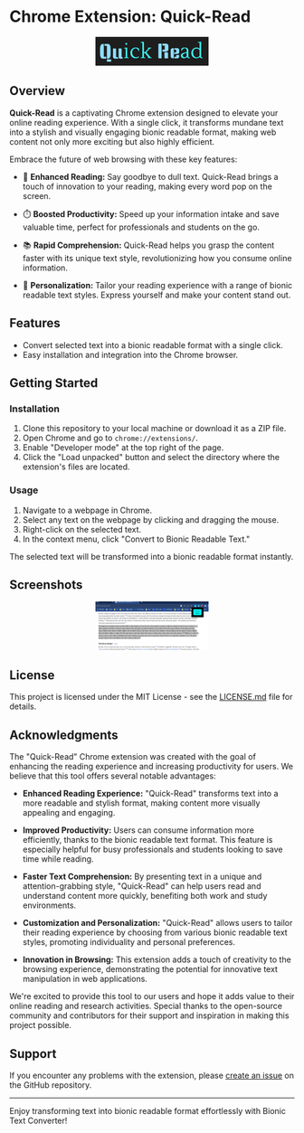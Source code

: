 # Chrome Extension: Quick-Read

<div align="center">
  <img src="imgs/icon.png" alt="Extension Logo" width="200">
</div>

## Overview

**Quick-Read** is a captivating Chrome extension designed to elevate your online reading experience. With a single click, it transforms mundane text into a stylish and visually engaging bionic readable format, making web content not only more exciting but also highly efficient.

Embrace the future of web browsing with these key features:

- 🚀 **Enhanced Reading:** Say goodbye to dull text. Quick-Read brings a touch of innovation to your reading, making every word pop on the screen.

- ⏱️ **Boosted Productivity:** Speed up your information intake and save valuable time, perfect for professionals and students on the go.

- 📚 **Rapid Comprehension:** Quick-Read helps you grasp the content faster with its unique text style, revolutionizing how you consume online information.

- 🎨 **Personalization:** Tailor your reading experience with a range of bionic readable text styles. Express yourself and make your content stand out.

## Features

- Convert selected text into a bionic readable format with a single click.
- Easy installation and integration into the Chrome browser.

## Getting Started

### Installation

1. Clone this repository to your local machine or download it as a ZIP file.
2. Open Chrome and go to `chrome://extensions/`.
3. Enable "Developer mode" at the top right of the page.
4. Click the "Load unpacked" button and select the directory where the extension's files are located.

### Usage

1. Navigate to a webpage in Chrome.
2. Select any text on the webpage by clicking and dragging the mouse.
3. Right-click on the selected text.
4. In the context menu, click "Convert to Bionic Readable Text."

The selected text will be transformed into a bionic readable format instantly.

## Screenshots

<div align="center">
  <img src="imgs/screenshot.png" alt="Extension Logo" width="200">
</div>

## License

This project is licensed under the MIT License - see the [LICENSE.md](LICENSE.md) file for details.

## Acknowledgments

The "Quick-Read" Chrome extension was created with the goal of enhancing the reading experience and increasing productivity for users. We believe that this tool offers several notable advantages:

- **Enhanced Reading Experience:** "Quick-Read" transforms text into a more readable and stylish format, making content more visually appealing and engaging.

- **Improved Productivity:** Users can consume information more efficiently, thanks to the bionic readable text format. This feature is especially helpful for busy professionals and students looking to save time while reading.

- **Faster Text Comprehension:** By presenting text in a unique and attention-grabbing style, "Quick-Read" can help users read and understand content more quickly, benefiting both work and study environments.

- **Customization and Personalization:** "Quick-Read" allows users to tailor their reading experience by choosing from various bionic readable text styles, promoting individuality and personal preferences.

- **Innovation in Browsing:** This extension adds a touch of creativity to the browsing experience, demonstrating the potential for innovative text manipulation in web applications.

We're excited to provide this tool to our users and hope it adds value to their online reading and research activities.
Special thanks to the open-source community and contributors for their support and inspiration in making this project possible.

## Support

If you encounter any problems with the extension, please [create an issue](https://github.com/Madhav-MKNC/quick-read/issue) on the GitHub repository.

---

Enjoy transforming text into bionic readable format effortlessly with Bionic Text Converter!
